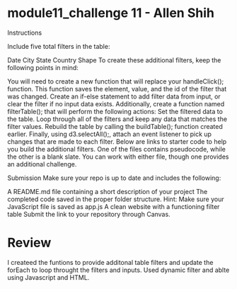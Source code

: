 # module11_challenge 11 - Allen Shih
Instructions

Include five total filters in the table:

Date
City
State
Country
Shape
To create these additional filters, keep the following points in mind:

You will need to create a new function that will replace your handleClick(); function. This function saves the element, value, and the id of the filter that was changed.
Create an if-else statement to add filter data from input, or clear the filter if no input data exists.
Additionally, create a function named filterTable(); that will perform the following actions:
Set the filtered data to the table.
Loop through all of the filters and keep any data that matches the filter values.
Rebuild the table by calling the buildTable(); function created earlier.
Finally, using d3.selectAll();, attach an event listener to pick up changes that are made to each filter.
Below are links to starter code to help you build the additional filters. One of the files contains pseudocode, while the other is a blank slate. You can work with either file, though one provides an additional challenge.

Submission
Make sure your repo is up to date and includes the following:

A README.md file containing a short description of your project
The completed code saved in the proper folder structure. Hint: Make sure your JavaScript file is saved as app.js
A clean website with a functioning filter table
Submit the link to your repository through Canvas.


# Review
I createed the funtions to provide additonal table filters and update the forEach to loop throught the filters and inputs. Used dynamic filter and ablte using Javascript and HTML.

